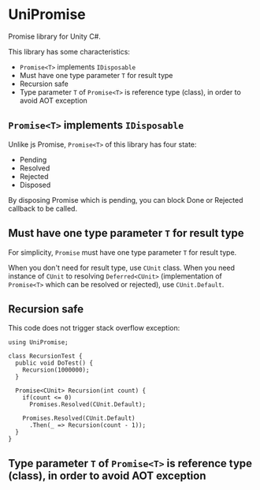 # UniPromise

Promise library for Unity C#.

This library has some characteristics:
* `Promise<T>` implements `IDisposable`
* Must have one type parameter `T` for result type
* Recursion safe
* Type parameter `T` of `Promise<T>` is reference type (class), in order to avoid AOT exception

## `Promise<T>` implements `IDisposable`
Unlike js Promise, `Promise<T>` of this library has four state:
* Pending
* Resolved
* Rejected
* Disposed

By disposing Promise which is pending, you can block Done or Rejected callback to be called.

## Must have one type parameter `T` for result type

For simplicity, `Promise` must have one type parameter `T` for result type.

When you don't need for result type, use `CUnit` class. When you need instance of `CUnit` to resolving `Deferred<CUnit>` (implementation of `Promise<T>` which can be resolved or rejected), use `CUnit.Default`.

## Recursion safe

This code does not trigger stack overflow exception:

    using UniPromise;

    class RecursionTest {
      public void DoTest() {
        Recursion(1000000);
      }

      Promise<CUnit> Recursion(int count) {
        if(count <= 0)
          Promises.Resolved(CUnit.Default);

        Promises.Resolved(CUnit.Default)
          .Then(_ => Recursion(count - 1));
      }
    }

## Type parameter `T` of `Promise<T>` is reference type (class), in order to avoid AOT exception
